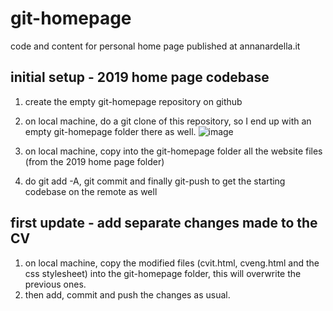 # git-homepage
code and content for personal home page published at annanardella.it

## initial setup - 2019 home page codebase
1. create the empty git-homepage repository on github
2. on local machine, do a git clone of this repository, so I end up with an empty git-homepage folder there as well. ![image](https://user-images.githubusercontent.com/59955581/144261137-f54bbd21-99a2-4c2d-97bd-d73f7b368ef1.png)

3. on local machine, copy into the git-homepage folder all the website files (from the 2019 home page folder)
4. do git add -A, git commit and finally git-push to get the starting codebase on the remote as well

## first update - add separate changes made to the CV
1. on local machine, copy the modified files (cvit.html, cveng.html and the css stylesheet) into the git-homepage folder, this will overwrite the previous ones.
3. then add, commit and push the changes as usual.
